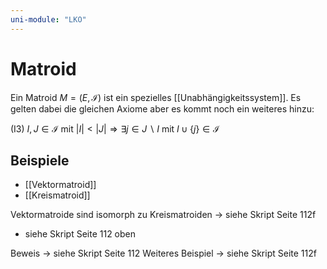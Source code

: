 ```yaml
---
uni-module: "LKO"
---
```


# Matroid

Ein Matroid $M=(E,\mathcal{I})$ ist ein spezielles [[Unabhängigkeitssystem]]. Es gelten dabei die gleichen Axiome aber es kommt noch ein weiteres hinzu:

$\text { (I3) } I, J \in \mathcal{I} \text { mit }|I|<|J| \Longrightarrow \exists j \in J \backslash I \text { mit } I \cup\{j\} \in \mathcal{I}$

## Beispiele

- [[Vektormatroid]]
- [[Kreismatroid]]

Vektormatroide sind isomorph zu Kreismatroiden → siehe Skript Seite 112f

- siehe Skript Seite 112 oben

Beweis → siehe Skript Seite 112
Weiteres Beispiel → siehe Skript Seite 112f
